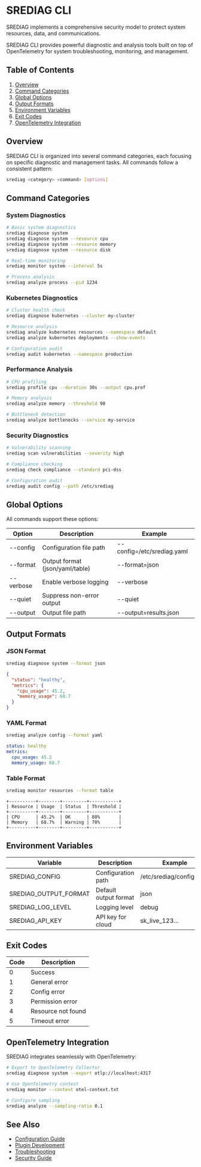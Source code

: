 # SREDIAG CLI

SREDIAG implements a comprehensive security model to protect system resources, data, and communications.

SREDIAG CLI provides powerful diagnostic and analysis tools built on top of OpenTelemetry
for system troubleshooting, monitoring, and management.

## Table of Contents

1. [Overview](#overview)
2. [Command Categories](#command-categories)
3. [Global Options](#global-options)
4. [Output Formats](#output-formats)
5. [Environment Variables](#environment-variables)
6. [Exit Codes](#exit-codes)
7. [OpenTelemetry Integration](#opentelemetry-integration)

## Overview

SREDIAG CLI is organized into several command categories, each focusing on specific
diagnostic and management tasks. All commands follow a consistent pattern:

```bash
srediag <category> <command> [options]
```

## Command Categories

### System Diagnostics

```bash
# Basic system diagnostics
srediag diagnose system
srediag diagnose system --resource cpu
srediag diagnose system --resource memory
srediag diagnose system --resource disk

# Real-time monitoring
srediag monitor system --interval 5s

# Process analysis
srediag analyze process --pid 1234
```

### Kubernetes Diagnostics

```bash
# Cluster health check
srediag diagnose kubernetes --cluster my-cluster

# Resource analysis
srediag analyze kubernetes resources --namespace default
srediag analyze kubernetes deployments --show-events

# Configuration audit
srediag audit kubernetes --namespace production
```

### Performance Analysis

```bash
# CPU profiling
srediag profile cpu --duration 30s --output cpu.prof

# Memory analysis
srediag analyze memory --threshold 90

# Bottleneck detection
srediag analyze bottlenecks --service my-service
```

### Security Diagnostics

```bash
# Vulnerability scanning
srediag scan vulnerabilities --severity high

# Compliance checking
srediag check compliance --standard pci-dss

# Configuration audit
srediag audit config --path /etc/srediag
```

## Global Options

All commands support these options:

| Option      | Description                    | Example                        |
|-------------|--------------------------------|--------------------------------|
| --config    | Configuration file path        | --config=/etc/srediag.yaml     |
| --format    | Output format (json/yaml/table)| --format=json                  |
| --verbose   | Enable verbose logging         | --verbose                      |
| --quiet     | Suppress non-error output      | --quiet                        |
| --output    | Output file path               | --output=results.json          |

## Output Formats

### JSON Format

```bash
srediag diagnose system --format json
```

```json
{
  "status": "healthy",
  "metrics": {
    "cpu_usage": 45.2,
    "memory_usage": 68.7
  }
}
```

### YAML Format

```bash
srediag analyze config --format yaml
```

```yaml
status: healthy
metrics:
  cpu_usage: 45.2
  memory_usage: 68.7
```

### Table Format

```bash
srediag monitor resources --format table
```

```text
+----------+--------+---------+-----------+
| Resource | Usage  | Status  | Threshold |
+----------+--------+---------+-----------+
| CPU      | 45.2%  | OK      | 80%       |
| Memory   | 68.7%  | Warning | 70%       |
+----------+--------+---------+-----------+
```

## Environment Variables

| Variable              | Description           | Example                        |
|-----------------------|-----------------------|--------------------------------|
| SREDIAG_CONFIG        | Configuration path    | /etc/srediag/config.yaml       |
| SREDIAG_OUTPUT_FORMAT | Default output format | json                           |
| SREDIAG_LOG_LEVEL     | Logging level         | debug                          |
| SREDIAG_API_KEY       | API key for cloud     | sk_live_123...                 |

## Exit Codes

| Code | Description        |
|------|--------------------|
| 0    | Success            |
| 1    | General error      |
| 2    | Config error       |
| 3    | Permission error   |
| 4    | Resource not found |
| 5    | Timeout error      |

## OpenTelemetry Integration

SREDIAG integrates seamlessly with OpenTelemetry:

```bash
# Export to OpenTelemetry Collector
srediag diagnose system --export otlp://localhost:4317

# Use OpenTelemetry context
srediag monitor --context otel-context.txt

# Configure sampling
srediag analyze --sampling-ratio 0.1
```

## See Also

- [Configuration Guide](../configuration/README.md)
- [Plugin Development](../plugins/development.md)
- [Troubleshooting](../reference/troubleshooting.md)
- [Security Guide](../security/README.md)
